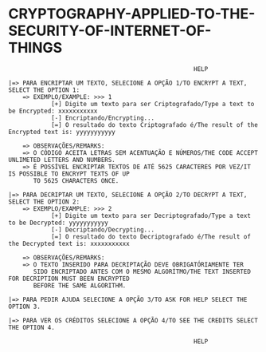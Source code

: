 # CRYPTOGRAPHY-APPLIED-TO-THE-SECURITY-OF-INTERNET-OF-THINGS

                                                        HELP                                    
          
    |=> PARA ENCRIPTAR UM TEXTO, SELECIONE A OPÇÃO 1/TO ENCRYPT A TEXT, SELECT THE OPTION 1:
        => EXEMPLO/EXAMPLE: >>> 1
                [+] Digite um texto para ser Criptografado/Type a text to be Encrypted: xxxxxxxxxxx
                [-] Encriptando/Encrypting...
                [=] O resultado do texto Criptografado é/The result of the Encrypted text is: yyyyyyyyyyy

        => OBSERVAÇÕES/REMARKS:
        => O CÓDIGO ACEITA LETRAS SEM ACENTUAÇÃO E NÚMEROS/THE CODE ACCEPT UNLIMETED LETTERS AND NUMBERS.
        => É POSSÍVEL ENCRIPTAR TEXTOS DE ATÉ 5625 CARACTERES POR VEZ/IT IS POSSIBLE TO ENCRYPT TEXTS OF UP
           TO 5625 CHARACTERS ONCE.
        
    |=> PARA DECRIPTAR UM TEXTO, SELECIONE A OPÇÃO 2/TO DECRYPT A TEXT, SELECT THE OPTION 2:
        => EXEMPLO/EXAMPLE: >>> 2
                [+] Digite um texto para ser Decriptografado/Type a text to be Decrypted: yyyyyyyyyyy
                [-] Decriptando/Decrypting...
                [=] O resultado do texto Decriptografado é/The result of the Decrypted text is: xxxxxxxxxxx

        => OBSERVAÇÕES/REMARKS:
        => O TEXTO INSERIDO PARA DECRIPTAÇÃO DEVE OBRIGATÓRIAMENTE TER
           SIDO ENCRIPTADO ANTES COM O MESMO ALGORÍTMO/THE TEXT INSERTED FOR DECRIPTION MUST BEEN ENCRYPTED
           BEFORE THE SAME ALGORITHM.
           
    |=> PARA PEDIR AJUDA SELECIONE A OPÇÃO 3/TO ASK FOR HELP SELECT THE OPTION 3.

    |=> PARA VER OS CRÉDITOS SELECIONE A OPÇÃO 4/TO SEE THE CREDITS SELECT THE OPTION 4.

                                                        HELP                                                     
